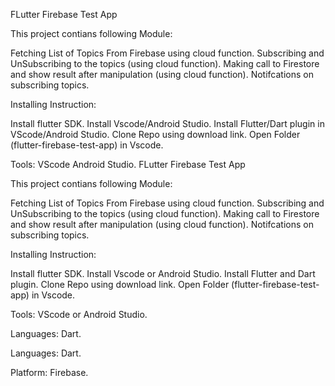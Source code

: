 
FLutter Firebase Test App

This project contians following Module:

   Fetching List of Topics From Firebase using cloud function.
   Subscribing and UnSubscribing to the topics (using cloud function).
   Making call to Firestore and show result after manipulation (using cloud function).
   Notifcations on subscribing topics.


Installing Instruction:

Install flutter SDK.
Install Vscode/Android Studio.
Install Flutter/Dart plugin in VScode/Android Studio.
Clone Repo using download link.
Open Folder (flutter-firebase-test-app) in Vscode.


Tools:
VScode
Android Studio.
FLutter Firebase Test App

This project contians following Module:

   Fetching List of Topics From Firebase using cloud function.
   Subscribing and UnSubscribing to the topics (using cloud function).
   Making call to Firestore and show result after manipulation (using cloud function).
   Notifcations on subscribing topics.


Installing Instruction:

Install flutter SDK.
Install Vscode or Android Studio.
Install Flutter and Dart plugin.
Clone Repo using download link.
Open Folder (flutter-firebase-test-app) in Vscode.


Tools:
VScode or Android Studio.

Languages:
Dart.

Languages:
Dart.

Platform:
Firebase.



 


